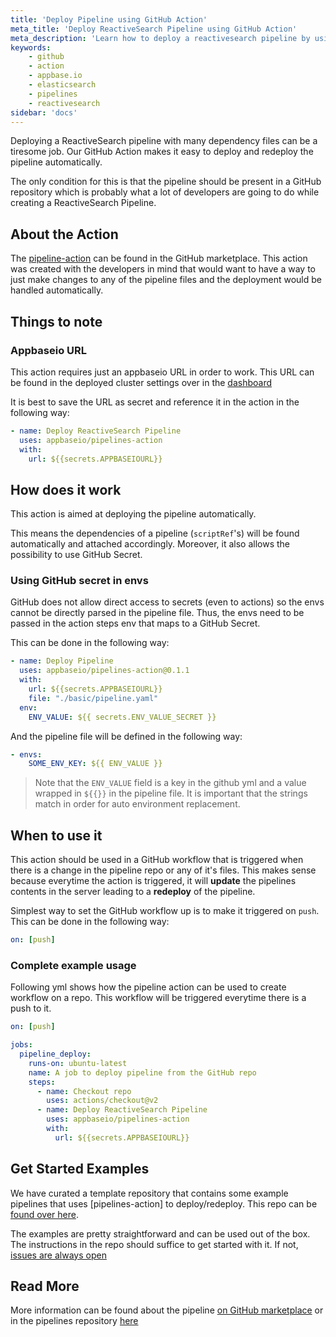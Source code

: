 ```yaml
---
title: 'Deploy Pipeline using GitHub Action'
meta_title: 'Deploy ReactiveSearch Pipeline using GitHub Action'
meta_description: 'Learn how to deploy a reactivesearch pipeline by using github actions.'
keywords:
    - github
    - action
    - appbase.io
    - elasticsearch
    - pipelines
    - reactivesearch
sidebar: 'docs'
---
```


Deploying a ReactiveSearch pipeline with many dependency files can be a tiresome job. Our GitHub Action makes it easy to deploy and redeploy the pipeline automatically.

The only condition for this is that the pipeline should be present in a GitHub repository which is probably what a lot of developers are going to do while creating a ReactiveSearch Pipeline.

## About the Action

The [pipeline-action](https://github.com/marketplace/actions/reactivesearch-pipelines) can be found in the GitHub marketplace. This action was created with the developers in mind that would want to have a way to just make changes to any of the pipeline files and the deployment would be handled automatically.

## Things to note

### Appbaseio URL

This action requires just an appbaseio URL in order to work. This URL can be found in the deployed cluster settings over in the [dashboard](https://dashboard.appbase.io)

It is best to save the URL as secret and reference it in the action in the following way:

```yml
- name: Deploy ReactiveSearch Pipeline
  uses: appbaseio/pipelines-action
  with:
    url: ${{secrets.APPBASEIOURL}}
```

## How does it work

This action is aimed at deploying the pipeline automatically.

This means the dependencies of a pipeline (`scriptRef`'s) will be found automatically and attached accordingly. Moreover, it also allows the possibility to use GitHub Secret.

### Using GitHub secret in envs

GitHub does not allow direct access to secrets (even to actions) so the envs cannot be directly parsed in the pipeline file. Thus, the envs need to be passed in the action steps env that maps to a GitHub Secret.

This can be done in the following way:

```yml
- name: Deploy Pipeline
  uses: appbaseio/pipelines-action@0.1.1
  with:
    url: ${{secrets.APPBASEIOURL}}
    file: "./basic/pipeline.yaml"
  env:
    ENV_VALUE: ${{ secrets.ENV_VALUE_SECRET }}
```

And the pipeline file will be defined in the following way:

```yml
- envs:
    SOME_ENV_KEY: ${{ ENV_VALUE }}
```

> Note that the `ENV_VALUE` field is a key in the github yml and a value wrapped in `${{}}` in the pipeline file. It is important that the strings match in order for auto environment replacement.

## When to use it

This action should be used in a GitHub workflow that is triggered when there is a change in the pipeline repo or any of it's files. This makes sense because everytime the action is triggered, it will **update** the pipelines contents in the server leading to a __redeploy__ of the pipeline.

Simplest way to set the GitHub workflow up is to make it triggered on `push`. This can be done in the following way:

```yml
on: [push]
```

### Complete example usage

Following yml shows how the pipeline action can be used to create workflow on a repo. This workflow will be triggered everytime there is a push to it.

```yml
on: [push]

jobs:
  pipeline_deploy:
    runs-on: ubuntu-latest
    name: A job to deploy pipeline from the GitHub repo
    steps:
      - name: Checkout repo
        uses: actions/checkout@v2
      - name: Deploy ReactiveSearch Pipeline
        uses: appbaseio/pipelines-action
        with:
          url: ${{secrets.APPBASEIOURL}}
```

## Get Started Examples

We have curated a template repository that contains some example pipelines that uses [pipelines-action] to deploy/redeploy. This repo can be [found over here](https://github.com/appbaseio/pipelines-template). 

The examples are pretty straightforward and can be used out of the box. The instructions in the repo should suffice to get started with it. If not, [issues are always open](https://github.com/appbaseio/pipelines-template/issues)

## Read More

More information can be found about the pipeline [on GitHub marketplace](https://github.com/marketplace/actions/reactivesearch-pipelines) or in the pipelines repository [here](https://github.com/appbaseio/pipelines-action)